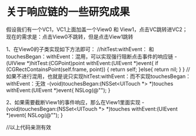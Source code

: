 #  关于响应链的一些研究成果
假设我们有一个VC1，VC1上面加盖一个View0 和 View1，点击VC跳转进VC2；
现在的需求是：点击View0不跳转，但是点击View1跳转

1、在View0的子类实现如下方法即可：
//hitTest:withEvent： 和 touchesBegan：withEvent：混用，可以实现强行阻断点击事件的响应链
-(UIView *)hitTest:(CGPoint)point withEvent:(UIEvent *)event{
    if (CGRectContainsPoint(self.frame, point)) {
        return self;
    }else{
        return nil;
    }
}
//如果不进行混用，也就是说只实现hitTest:withEvent：而不实现touchesBegan：withEvent：无效
-(void)touchesBegan:(NSSet<UITouch *> *)touches withEvent:(UIEvent *)event{
    NSLog(@"");
}

2、如果需要截断View1的事件响应，那么在View1里面实现
-(void)touchesBegan:(NSSet<UITouch *> *)touches withEvent:(UIEvent *)event{
    NSLog(@"");
}

//以上代码亲测有效

